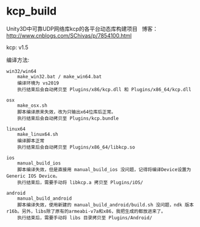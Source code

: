 # kcp_build
Unity3D中可靠UDP网络库kcp的各平台动态库构建项目
 
博客：http://www.cnblogs.com/SChivas/p/7854100.html

kcp: v1.5

编译方法:

    win32/win64
        make_win32.bat / make_win64.bat
        编译环境为 vs2019
        执行结束后会自动拷贝至 Plugins/x86/kcp.dll 和 Plugins/x86_64/kcp.dll

    osx 
        make_osx.sh
        脚本编译原来失效，改为只输出x64位库后正常。
        执行结束后会自动拷贝至 Plugins/kcp.bundle

    linux64
        make_linux64.sh
        编译脚本正常
        执行结束后会自动拷贝至 Plugins/x86_64/libkcp.so

    ios
        manual_build_ios
        脚本编译失效，但是直接用 manual_build_ios 没问题，记得将编译Device设置为Generic IOS Device。
        执行结束后，需要手动将 libkcp.a 拷贝至 Plugins/iOS/

    android
        manual_build_android
        脚本编译失效，使用新建的 manual_build_android/build.sh 没问题，ndk 版本 r16b。另外，libs除了原有的armeabi-v7a和x86，我把生成的都放进来了。
        执行结束后，需要手动将 libs 目录拷贝至 Plugins/Android/
